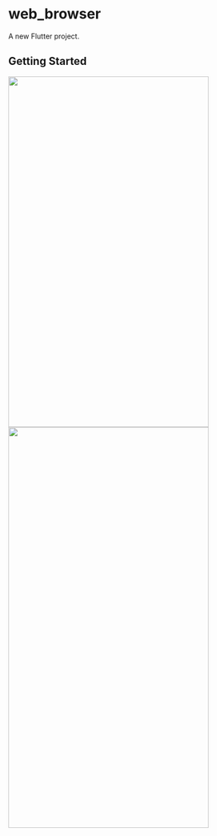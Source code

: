 # web_browser

A new Flutter project.

## Getting Started

<img src="https://github.com/userkrunal/web/assets/120082312/13ff429f-6f08-411a-9ce5-e1e2c1b890dc"  width="400" height="700">

<img src="https://github.com/bhavin2412/browser/assets/120154973/5ecce3d5-3f63-4cd2-be6a-0021c0052a97" width="400" height="800">


